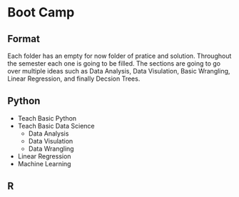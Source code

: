# Boot Camp

## Format
Each folder has an empty for now folder of pratice and solution. Throughout the semester each one is going to be filled. The sections are going to go over multiple ideas such as Data Analysis, Data Visulation, Basic Wrangling, Linear Regression, and finally Decsion Trees.


## Python
* Teach Basic Python
* Teach Basic Data Science
    * Data Analysis
    * Data Visulation
    * Data Wrangling
* Linear Regression
* Machine Learning

## R